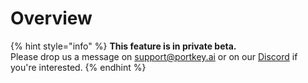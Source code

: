 # Overview

{% hint style="info" %}
**This feature is in private beta.**\
Please drop us a message on support@portkey.ai or on our [Discord](https://discord.gg/DD7vgKK299) if you're interested.
{% endhint %}
